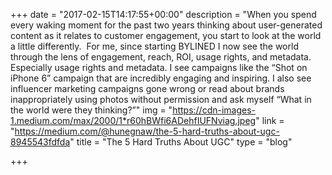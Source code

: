 +++
date = "2017-02-15T14:17:55+00:00"
description = "When you spend every waking moment for the past two years thinking about user-generated content as it relates to customer engagement, you start to look at the world a little differently.  For me, since starting BYLINED I now see the world through the lens of engagement, reach, ROI, usage rights, and metadata. Especially usage rights and metadata. I see campaigns like the “Shot on iPhone 6” campaign that are incredibly engaging and inspiring. I also see influencer marketing campaigns gone wrong or read about brands inappropriately using photos without permission and ask myself “What in the world were they thinking?”"
img = "https://cdn-images-1.medium.com/max/2000/1*r60hBWfi6ADehfIUFNviag.jpeg"
link = "https://medium.com/@hunegnaw/the-5-hard-truths-about-ugc-8945543fdfda"
title = "The 5 Hard Truths About UGC"
type = "blog"

+++